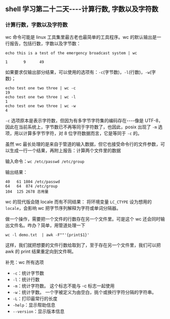 ## shell 学习第二十二天----计算行数, 字数以及字符数

### 计算行数，字数以及字符数

wc 命令可能是 linux 工具集里最古老也最简单的工具程序。wc 的默认输出是一行报告，包括行数，字数以及字节数：

`echo this is a test of the emergency broadcast system | wc`

`1       9      49`

如果要求仅输出部分结果，可以使用的选项有：`-c`(字节数)，`-l`(行数)，`-w`(字数)；

```
echo test one two three | wc -c
19
echo test one two three | wc -l
1
echo test one two three | wc -w
4
```

`-c` 选项原本是表示字符数，但因为有多字节字符集的编码存在----像是 UTF-8，因此在当前系统上，字节数已不再等同于字符数了，也因此，posix 出现了 `-m` 选项，用以计算多字节字符，对 8 位字符数据而言，它是等同于 `-c` 的。
 
虽然 wc 最长处理的是来自于管道的输入数据，但它也接受命令行的文件参数，可以生成一行一个结果，再附上报告：计算两个文件里的数据

输入命令：`wc /etc/passwd /etc/group`

输出结果：

```
40   61 1804 /etc/passwd
64   64  874 /etc/group
104  125 2678 总用量
```

wc 的现代版会随 locale 而有不同结果： 将环境变量 `LC_CTYPE` 设为想用的 `locale`，会影响 wc 把字节序列解释为字符或单词分隔器。

做一个操作，需要把一个文件的行数存在另一个文件里。可是这个 wc 还会同时输出文件名。咋办？简单，用管道处理一下

`wc -l demo.txt  | awk -F""'{print$1}'`

这样，我们就把想要的文件行数给取到了，至于存在另一个文件里，我们可以把 awk 的 print 结果重定向到文件啊。
 
补充：wc 所有选项

- `-c`：统计字节数
- `-l`：统计行数
- `-m`：统计字符数。 这个标志不能与 -c 标志一起使用
- `-w`：统计字数。 一个字被定义为由空白，挑个或换行字符分隔的字符串。
- `-L`：打印最常行的长度
- `-help`：显示帮助信息
- `--version`：显示版本信息